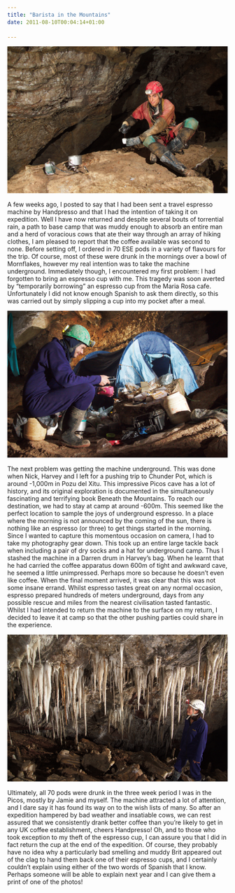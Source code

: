 ```yaml
---
title: "Barista in the Mountains"
date: 2011-08-10T00:04:14+01:00

---
```


![Espresso at base camp in Pozu del Xitu](/posts/espresso.jpg)

A few weeks ago, I posted to say that I had been sent a travel espresso machine by Handpresso and that I had the intention of taking it on expedition. Well I have now returned and despite several bouts of torrential rain, a path to base camp that was muddy enough to absorb an entire man and a herd of voracious cows that ate their way through an array of hiking clothes, I am pleased to report that the coffee available was second to none.
Before setting off, I ordered in 70 ESE pods in a variety of flavours for the trip. Of course, most of these were drunk in the mornings over a bowl of Mornflakes, however my real intention was to take the machine underground. Immediately though, I encountered my first problem: I had forgotten to bring an espresso cup with me. This tragedy was soon averted by “temporarily borrowing” an espresso cup from the Maria Rosa cafe. Unfortunately I did not know enough Spanish to ask them directly, so this was carried out by simply slipping a cup into my pocket after a meal.

![Espresso at base camp in Pozu del Xitu](/posts/camp.jpg)

The next problem was getting the machine underground. This was done when Nick, Harvey and I left for a pushing trip to Chunder Pot, which is around -1,000m in Pozu del Xitu. This impressive Picos cave has a lot of history, and its original exploration is documented in the simultaneously fascinating and terrifying book Beneath the Mountains. To reach our destination, we had to stay at camp at around -600m. This seemed like the perfect location to sample the joys of underground espresso. In a place where the morning is not announced by the coming of the sun, there is nothing like an espresso (or three) to get things started in the morning.
Since I wanted to capture this momentous occasion on camera, I had to take my photography gear down. This took up an entire large tackle back when including a pair of dry socks and a hat for underground camp. Thus I stashed the machine in a Darren drum in Harvey’s bag. When he learnt that he had carried the coffee apparatus down 600m of tight and awkward cave, he seemed a little unimpressed. Perhaps more so because he doesn’t even like coffee.
When the final moment arrived, it was clear that this was not some insane errand. Whilst espresso tastes great on any normal occasion, espresso prepared hundreds of meters underground, days from any possible rescue and miles from the nearest civilisation tasted fantastic. Whilst I had intended to return the machine to the surface on my return, I decided to leave it at camp so that the other pushing parties could share in the experience.

![Camp in Pozu del Xitu](/posts/stal.jpg)

Ultimately, all 70 pods were drunk in the three week period I was in the Picos, mostly by Jamie and myself. The machine attracted a lot of attention, and I dare say it has found its way on to the wish lists of many.
So after an expedition hampered by bad weather and insatiable cows, we can rest assured that we consistently drank better coffee than you’re likely to get in any UK coffee establishment, cheers Handpresso!
Oh, and to those who took exception to my theft of the espresso cup, I can assure you that I did in fact return the cup at the end of the expedition. Of course, they probably have no idea why a particularly bad smelling and muddy Brit appeared out of the clag to hand them back one of their espresso cups, and I certainly couldn’t explain using either of the two words of Spanish that I know. Perhaps someone will be able to explain next year and I can give them a print of one of the photos!
